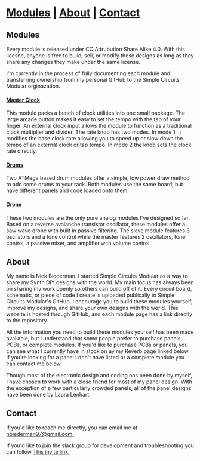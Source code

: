 # [Modules](#modules) | [About](#about) | [Contact](#contact)

## Modules

Every module is released under CC Attrubution Share Alike 4.0. With this licesne, anyone is free to build, sell, or modify these designs as long as they share any changes they make under the same license.

I'm currently in the process of fully documenting each module and transferring ownership from my personal GitHub to the Simple Circuits Modular orginazation. 

#### [Master Clock](https://simplecircuitsmodular.github.io/masterClock/)

This module packs a bunch of clock utilities into one small package. The large arcade button makes it easy to set the tempo with the tap of your finger. An external clock input allows the module to function as a traditional clock multiplier and divider. The rate knob has two modes. In mode 1, it modifies the base clock rate allowing you to speed up or slow down the tempo of an external clock or tap tempo. In mode 2 the knob sets the clock rate directly.

#### [Drums](https://simplecircuitsmodular.github.io/drums/)

Two ATMega based drum modules offer a simple, low power draw method to add some drums to your rack. Both modules use the same board, but have different panels and code loaded onto them.

#### [Drone](https://simplecircuitsmodular.github.io/done/)

These two modules are the only pure analog modules I've designed so far. Based on a reverse avalanche transistor oscillator, these modules offer a saw wave drone with built in passive filtering. The slave module features 3 oscilators and a tone control while the master features 2 oscillators, tone control, a passive mixer, and amplifier with volume control.

## About

My name is Nick Biederman. I started Simple Circuits Modular as a way to share my Synth DIY designs with the world. My main focus has always been on sharing my work openly so others can build off of it. Every circuit board, schematic, or piece of code I create is uploaded publically to Simple Circuits Modular's GitHub. I encourage you to build these modules yourself, improve my designs, and share your own designs with the world. This website is hosted through GitHub, and each module page has a link directly to the repository.

All the information you need to build these modules yourself has been made avaliable, but I understand that some people prefer to purchase panels, PCBs, or complete modules. If you'd like to purchase PCBs or panels, you can see what I currently have in stock on ay my Reverb page linked below. If you're looking for a panel I don't have listed or a complete module you can contact me below. 

Though most of the electronic design and coding has been done by myself, I have chosen to work with a close friend for most of my panel design. With the exception of a few particularly crowded panels, all of the panel designs have been done by Laura Lenhart.

## Contact

If you'd like to reach me directly, you can email me at [nbiederman97@gmail.com.](mailto:nbiederman97@gmail.com)

If you'd like to join the slack group for development and troubleshooting you can follow [This invite link.](https://join.slack.com/t/simplecircuitsmodular/shared_invite/enQtNDA2MjA1NTI0Njk0LTMwMDQ2Y2NkZjU1NGY2YmE0NDJjZDY1YjA2ZmY0MzNmNGMyMjNjNDM0MTk4MjRjYWIxNmI4ZWFiYjZjYzUwMjU)
